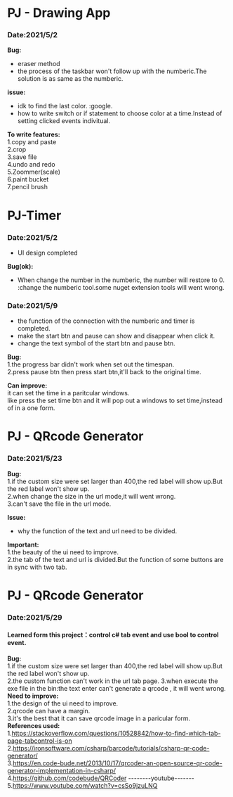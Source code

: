 # PJ - Drawing App 
### Date:2021/5/2
**Bug:**
- eraser method
- the process of the taskbar won't follow up with the numberic.The solution is as same as the numberic.  

**issue:**
- idk to find the last color.  <sol>:google.
- how to write switch or if statement to choose color at a time.Instead of setting clicked events indivitual.  

**To write features:**  
1.copy and paste  
2.crop  
3.save file  
4.undo and redo  
5.Zoommer(scale)  
6.paint bucket  
7.pencil brush  
# PJ-Timer  
### Date:2021/5/2
- UI design completed  

**Bug(ok):**  
- When change the number in the numberic, the number will restore to 0.
<sol>:change the numberic tool.some nuget extension tools will went wrong.

### Date:2021/5/9
- the function of the connection with the numberic and timer is completed.
- make the start btn and pause can show and disappear when click it.
- change the text symbol of the start btn and pause btn.  

**Bug:**  
1.the progress bar didn't work when set out the timespan.  
2.press pause btn then press start btn,it'll back to the original time.  

**Can improve:**  
it can set the time in a paritcular windows.  
like press the set time btn and it will pop out a  windows to set time,instead of in a one form.

# PJ - QRcode Generator
### Date:2021/5/23

**Bug:**  
1.if the custom size were set larger than 400,the red label will show up.But the red label won't show up.   
2.when change the size in the url mode,it will went wrong.   
3.can't save the file in the url mode.   

**Issue:**  
- why the function of the text and url need to be divided.  

**Important:**  
1.the beauty of the ui need to improve.  
2.the tab of the text and url is divided.But the function of some buttons are in sync with two tab.  

# PJ - QRcode Generator

### Date:2021/5/29  
#### Learned form this project：control c# tab event and use bool to control event.
**Bug:**  
1.if the custom size were set larger than 400,the red label will show up.But the red label won't show up.  
2.the custom function can't work in the url tab page. 
3.when execute the exe file in the bin:the text enter can't generate a qrcode , it will went wrong.  
**Need to improve:**  
1.the design of the ui need to improve.  
2.qrcode can have a margin.  
3.it's the best that it can save qrcode image in a paricular form.   
**References used:**  
1.https://stackoverflow.com/questions/10528842/how-to-find-which-tab-page-tabcontrol-is-on  
2.https://ironsoftware.com/csharp/barcode/tutorials/csharp-qr-code-generator/  
3.https://en.code-bude.net/2013/10/17/qrcoder-an-open-source-qr-code-generator-implementation-in-csharp/  
4.https://github.com/codebude/QRCoder
--------youtube-------  
5.https://www.youtube.com/watch?v=csSo9jzuLNQ  

